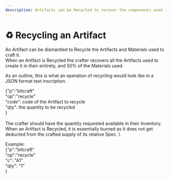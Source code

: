 ```yaml
---
description: Artifacts can be Recycled to recover the components used to Craft it.
---
```


# ♻️ Recycling an Artifact

An Artifact can be dismantled to Recycle the Artifacts and Materials used to craft it. \
When an Artifact is Recycled the crafter recovers all the Artifacts used to create it in their entirety, and 50% of the Materials used.

As an outline, this is what an operation of recycling would look like in a JSON format text inscription.&#x20;

{"p":"bitcraft"\
"op":"recycle"\
"code": code of the Artifact to recycle\
"qty": the quantity to be recycled\
}\
\
The crafter should have the quantity requested available in their Inventory.\
When an Artifact is Recycled, it is essentially burned as it does not get deducted from the crafted supply of its relative Spec. \


Example:\
{"p":"bitcraft"\
"op":"recycle"\
"c": "A1"\
"qty": "1"\
}
